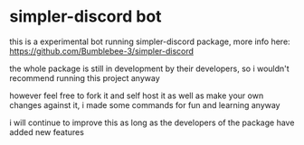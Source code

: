 # simpler-discord bot
this is a experimental bot running simpler-discord package, 
more info here: https://github.com/Bumblebee-3/simpler-discord

the whole package is still in development by their developers, so i wouldn't recommend running this project anyway

however feel free to fork it and self host it as well as  make your own changes against it, i made some commands for fun and learning anyway

i will continue to improve this as long as the developers of the package have added new features
